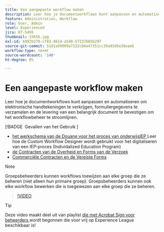 ```yaml
---
title: Een aangepaste workflow maken
description: Leer hoe je documentworkflows kunt aanpassen en automatiseren om snel elektronische handtekeningen te verkrijgen en formuliergegevens te verzamelen
feature: Administration, Workflow
role: User, Admin
level: Experienced
jira: KT-5495
thumbnail: 33656.jpg
exl-id: b892b278-cf83-461d-a548-57237b85b297
source-git-commit: 51d1a59999a7132cb6e47351cc39a93d9a38eaeb
workflow-type: tm+mt
source-wordcount: '140'
ht-degree: 0%

---
```


# Een aangepaste workflow maken

Leer hoe je documentworkflows kunt aanpassen en automatiseren om elektronische handtekeningen te verkrijgen, formuliergegevens te verzamelen en de levering van een belangrijk document te bevestigen om het workflowbeheer te stroomlijnen.

[!BADGE &#x200B; Gevallen van het Gebruik &#x200B;]

* [ het werkschema van de Douane voor het proces van onderwijsIEP ](https://experienceleague.adobe.com/docs/document-cloud-learn/sign-learning-hub/expand/recipes/edu/usecase-edu-iep.html?lang=nl-NL)
Leer hoe de Custom Workflow Designer wordt gebruikt voor het digitaliseren van een IEP-proces (Individalized Education Program)
* [ de Contracten van de Overheid en Forms van de Verzoek ](https://experienceleague.adobe.com/docs/document-cloud-learn/sign-learning-hub/expand/recipes/gov/usecasegovcontracts.html?lang=nl-NL)
* [ Commerciële Contracten en de Vereiste Forms ](https://experienceleague.adobe.com/docs/document-cloud-learn/sign-learning-hub/expand/recipes/com/usecasecomcontracts.html?lang=nl-NL)

>[!NOTE]
>
>Groepsbeheerders kunnen workflows toewijzen aan elke groep die ze beheren (niet alleen hun primaire groep). Groepsbeheerders kunnen ook elke workflow bewerken die is toegewezen aan elke groep die ze beheren.

>[!VIDEO](https://video.tv.adobe.com/v/3425545?quality=12&learn=on&hidetitle=true&captions=dut)

>[!TIP]
>
>Deze video maakt deel uit van playlist [ die met Acrobat Sign voor beheerders ](https://experienceleague.adobe.com/nl/playlists/acrobat-sign-get-started-administrators) wordt begonnen die voor vrij op Experience League beschikbaar is!
